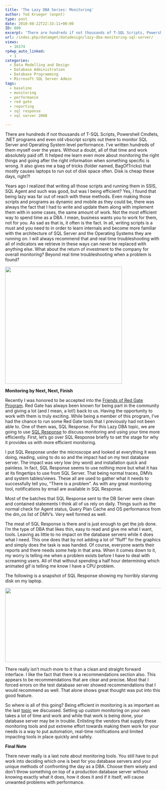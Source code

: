```yaml
---
title: 'The Lazy DBA Series: Monitoring'
author: Ted Krueger (onpnt)
type: post
date: 2010-08-22T22:33:11+00:00
ID: 880
excerpt: 'There are hundreds if not thousands of T-SQL Scripts, Powershell Cmdlets, .NET programs and even old vbscript scripts and on out there to monitor SQL Server and Operating System level performance.  I’ve written hundreds of them myself over the years.  All of that time and work absolutely paid off.  I know a lot about monitoring, going after the right information when something specific is wrong.  It also gives me a bag of tricks that mostly causes laptops to run out of disk space often.  Disk is cheap though, these days.'
url: /index.php/datamgmt/datadesign/lazy-dba-monitoring-sql-server/
views:
  - 16574
rp4wp_auto_linked:
  - 1
categories:
  - Data Modelling and Design
  - Database Administration
  - Database Programming
  - Microsoft SQL Server Admin
tags:
  - baseline
  - monitoring
  - performance
  - red gate
  - reporting
  - sql response
  - sql server 2008

---
```

There are hundreds if not thousands of T-SQL Scripts, Powershell Cmdlets, .NET programs and even old vbscript scripts out there to monitor SQL Server and Operating System level performance. I&#8217;ve written hundreds of them myself over the years. Without a doubt, all of that time and work absolutely paid off. It helped me learn even more about monitoring the right things and going after the right information when something specific is wrong. It also gives me a bag of tricks (folder named, BagOfTricks) that mostly causes laptops to run out of disk space often. Disk is cheap these days, right?!

Years ago I realized that writing all those scripts and running them in SSIS, SQL Agent and such was good, but was I being efficient? Yes, I found that being lazy was far out of reach with these methods. Even making those scripts and programs as dynamic and mobile as they could be, there was always the fact that I had to write and update them along with implement them with in some cases, the same amount of work. Not the most efficient way to spend time as a DBA. I mean, business wants you to work for them, not for you. As sad as that is, it often is the fact. In all, writing scripts is a must and you need to in order to learn internals and become more familiar with the architecture of SQL Server and the Operating Systems they are running on. I will always recommend that and real time troubleshooting with all of indicators we retrieve in these ways can never be replaced with anything else. What about the return of investment to the company for overall monitoring? Beyond real time troubleshooting when a problem is found?

<div class="image_block">
  <img src="/wp-content/uploads/blogs/DataMgmt/lazydba.gif" alt="" title="" width="378" height="378" />
</div>

**Monitoring by Next, Next, Finish**

Recently I was honored to be accepted into the [Friends of Red Gate Program][1]. Red Gate has always been known for being part in the community and giving a lot (and I mean, a lot!) back to us. Having the opportunity to work with them is truly exciting. While being a member of this program, I’ve had the chance to run some Red Gate tools that I previously had not been able to. One of them was, SQL Response. For this Lazy DBA topic, we are going to use [SQL Response][2] to discuss monitoring and using your time more efficiently. First, let’s go over SQL Response briefly to set the stage for why it provides us with more efficient monitoring.

I put SQL Response under the microscope and looked at everything it was doing, reading, using to do so and the impact had on my test database server. The impact was very low (my word) and installation quick and painless. In fact, SQL Response seems to use nothing more but what it has at its fingertips to use from SQL Server. That being normal traces, DMVs and system tables/views. These all are used to gather what it needs to successfully tell you, &#8220;There is a problem&#8221;. As with any great monitoring tool, notifications by email are available in SQL Response.

Most of the batches that SQL Response sent to the DB Server were clean and contained statements I think all of us rely on daily. Things such as the normal check for Agent status, Query Plan Cache and OS performance from the dm_os list of DMV’s. Very well formed as well. 

The meat of SQL Response is there and is just enough to get the job done. I’m the type of DBA that likes thin, easy to read and give me what I want, tools. Leaving as little to no impact on the database servers while it does what I need. This one does that by not adding a lot of &#8220;fluff&#8221; for the graphics and simply does the task is was handed. Of course, everyone wants their reports and there needs some help in that area. When it comes down to it, my worry is telling me when a problem exists before I have to deal with screaming users. All of that without spending a half hour determining which animated gif is telling me know I have a CPU problem.

The following is a snapshot of SQL Response showing my horribly starving disk on my laptop.

<div class="image_block">
  <img src="/wp-content/uploads/blogs/DataMgmt/lazydba_monitor.gif" alt="" title="" width="628" height="240" />
</div>

There really isn’t much more to it than a clean and straight forward interface. I like the fact that there is a recommendations section also. This appears to be recommendations that are clear and precise. Most that I forced errors on the test database server showed recommendations that I would recommend as well. That alone shows great thought was put into this good feature.

So where is all of this going? Being efficient in monitoring is as important as the last [topic][3] we discussed. Setting up custom monitoring on your own takes a lot of time and work and while that work is being done, your database server may be in trouble. Enlisting the vendors that supply these monitoring tools and put extreme effort towards making them work for your needs is a way to put automation, real-time notifications and limited impacting tools in place quickly and safely.

**Final Note**

There never really is a last note about monitoring tools. You still have to put work into deciding which one is best for you database servers and your unique methods of confronting the day as a DBA. Choose them wisely and don’t throw something on top of a production database server without knowing exactly what it does, how it does it and if it itself, will cause unwanted problems with performance.

 [1]: http://www.red-gate.com/about/community_relations/friends_of_RG.htm
 [2]: http://www.red-gate.com/products/SQL_Response/index.htm
 [3]: /index.php/DataMgmt/DBAdmin/lazy-dba-sql-trace